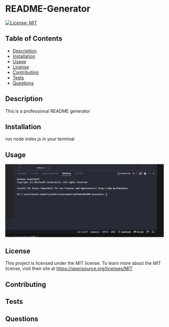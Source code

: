 # README-Generator

[![License: MIT](https://img.shields.io/badge/License-MIT-yellow.svg)](https://opensource.org/licenses/MIT) 


  ## Table of Contents
  - [Description](#description)
  - [Installation](#installation)
  - [Usage](#usage)
  - [License](#license)
  - [Contributing](#contributing)
  - [Tests](#tests)
  - [Questions](#questions)
  
  ## Description 
This is a professional README generator
  ## Installation
run node index.js in your terminal

  ## Usage
![hippo](https://raw.githubusercontent.com/cnl-95/README-Generator/main/recording/Animation.gif)

  ## License
  This project is licensed under the MIT license.
  To learn more about the MIT license, visit their site at https://opensource.org/licenses/MIT

  ## Contributing


  ## Tests


  ## Questions


  
  
  

